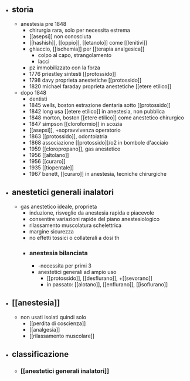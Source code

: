 - ## storia
	- anestesia pre 1848
		- chirurgia rara, solo per necessita estrema
		- [[asepsi]] non conosciuta
		- [[hashish]], [[oppio]], [[etanolo]] come [[lenitivi]]
		- ghiaccio, [[ischemia]] per [[terapia analgesica]]
			- colpo al capo, strangolamento
			- lacci
		- pz immobilizzato con la forza
		- 1776 priestley sintesti [[protossido]]
		- 1798 davy proprieta anestetiche [[protossido]]
		- 1820 michael faraday proprieta anestetiche [[etere etilico]]
	- dopo 1848
		- dentisti
		- 1845 wells, boston estrazione dentaria sotto [[protossido]]
		- 1842 long usa [[etere etilico]] in anestesia, non pubblica
		- 1848 morton, boston [[etere etilico]] come anestetico chirurgico
		- 1847 simpson [[cloroformio]] in scozia
		- [[asepsi]], +sopravvivenza operatorio
		- 1863 [[protossido]], odontoiatria
		- 1868 associazione [[protossido]]/o2 in bombole d'acciaio
		- 1959 [[cloropropano]], gas anestetico
		- 1956 [[altolano]]
		- 1956 [[curaro]]
		- 1935 [[tiopentale]]
		- 1967 benett, [[curaro]] in anestesia, tecniche chirurgiche
- ## anestetici generali inalatori
	- gas anestetico ideale, proprieta
		- induzione, risveglio da anestesia rapida e piacevole
		- consentire variazioni rapide del piano anestesiologico
		- rilassamento muscolatura schelettrica
		- margine sicurezza
		- no effetti tossici o collaterali a dosi th
		- ### anestesia bilanciata
			- -necessita per primi 3
			- anestetici generali ad ampio uso
				- [[protossido]], [[desflurano]], +[[sevorano]]
				- in passato: [[alotano]], [[enflurano]], [[isoflurano]]
- ## [[anestesia]]
	- non usati isolati quindi solo
		- [[perdita di coscienza]]
		- [[analgesia]]
		- [[rilassamento muscolare]]
- ## classificazione
	- ### [[anestetici generali inalatori]]